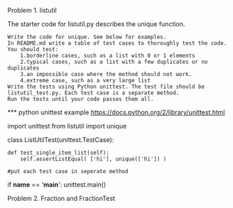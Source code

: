 Problem 1. listutil

The starter code for listutil.py describes the unique function.

    Write the code for unique. See below for examples.
    In README.md write a table of test cases to thoroughly test the code. You should test:
        1.borderline cases, such as a list with 0 or 1 elements
        2.typical cases, such as a list with a few duplicates or no duplicates
        3.an impossible case where the method should not work.
        4.extreme case, such as a very large list
    Write the tests using Python unittest. The test file should be listutil_test.py. Each test case is a separate method.
    Run the tests until your code passes them all.

\*\*\* python unittest example
https://docs.python.org/2/library/unittest.html

import unittest
from listutil import unique

class ListUtilTest(unittest.TestCase):

    def test_single_item_list(self):
        self.assertListEqual( ['hi'], unique(['hi']) )

    #put each test case in seperate method

if **name** == '**main**':
unittest.main()


Problem 2. Fraction and FractionTest

